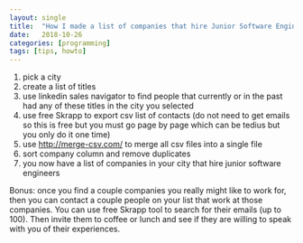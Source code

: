 ```yaml
---
layout: single
title:  "How I made a list of companies that hire Junior Software Engineers"
date:   2018-10-26
categories: [programming]
tags: [tips, howto]
---
```


1. pick a city
2. create a list of titles
3. use linkedin sales navigator to find people that currently or in the past had any of these titles in the city you selected
4. use free Skrapp to export csv list of contacts (do not need to get emails so this is free but you must go page by page which can be tedius but you only do it one time)
5. use http://merge-csv.com/ to merge all csv files into a single file
6. sort company column and remove duplicates
7. you now have a list of companies in your city that hire junior software engineers

Bonus: once you find a couple companies you really might like to work for, then you can contact a couple people on your list that work at those companies. You can use free Skrapp tool to search for their emails (up to 100). Then invite them to coffee or lunch and see if they are willing to speak with you of their experiences.
